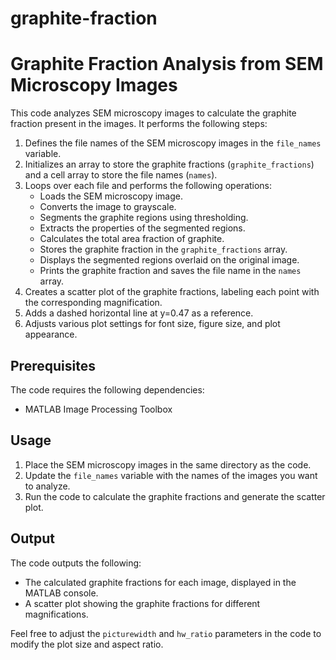 # graphite-fraction
# Graphite Fraction Analysis from SEM Microscopy Images

This code analyzes SEM microscopy images to calculate the graphite fraction present in the images. It performs the following steps:

1. Defines the file names of the SEM microscopy images in the `file_names` variable.
2. Initializes an array to store the graphite fractions (`graphite_fractions`) and a cell array to store the file names (`names`).
3. Loops over each file and performs the following operations:
   - Loads the SEM microscopy image.
   - Converts the image to grayscale.
   - Segments the graphite regions using thresholding.
   - Extracts the properties of the segmented regions.
   - Calculates the total area fraction of graphite.
   - Stores the graphite fraction in the `graphite_fractions` array.
   - Displays the segmented regions overlaid on the original image.
   - Prints the graphite fraction and saves the file name in the `names` array.
4. Creates a scatter plot of the graphite fractions, labeling each point with the corresponding magnification.
5. Adds a dashed horizontal line at y=0.47 as a reference.
6. Adjusts various plot settings for font size, figure size, and plot appearance.

## Prerequisites

The code requires the following dependencies:

- MATLAB Image Processing Toolbox

## Usage

1. Place the SEM microscopy images in the same directory as the code.
2. Update the `file_names` variable with the names of the images you want to analyze.
3. Run the code to calculate the graphite fractions and generate the scatter plot.

## Output

The code outputs the following:

- The calculated graphite fractions for each image, displayed in the MATLAB console.
- A scatter plot showing the graphite fractions for different magnifications.

Feel free to adjust the `picturewidth` and `hw_ratio` parameters in the code to modify the plot size and aspect ratio.



